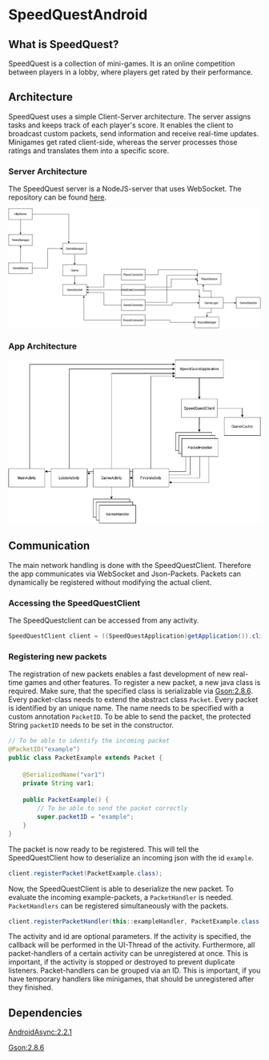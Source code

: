 # SpeedQuestAndroid

## What is SpeedQuest?

SpeedQuest is a collection of mini-games. It is an online competition between players in a lobby, where players get rated by their performance.

## Architecture

SpeedQuest uses a simple Client-Server architecture. The server assigns tasks and keeps track of each player's score. It enables the client to broadcast custom packets, send information and receive real-time updates. Minigames get rated client-side, whereas the server processes those ratings and translates them into a specific score.

### Server Architecture

The SpeedQuest server is a NodeJS-server that uses WebSocket. The repository can be found [here](https://github.com/Jaybit0/SpeedQuest).

![](images/SpeedQuestServer.png)

### App Architecture

![](images/SpeedQuestClient.png)

## Communication

The main network handling is done with the SpeedQuestClient. Therefore the app communicates via WebSocket and Json-Packets. Packets can dynamically be registered without modifying the actual client.

### Accessing the SpeedQuestClient

The SpeedQuestclient can be accessed from any activity.

```java
SpeedQuestClient client = ((SpeedQuestApplication)getApplication()).client;
```

### Registering new packets

The registration of new packets enables a fast development of new real-time games and other features. To register a new packet, a new java class is required. Make sure, that the specified class is serializable via [Gson:2.8.6](https://github.com/google/gson). Every packet-class needs to extend the abstract class `Packet`. Every packet is identified by an unique name. The name needs to be specified with a custom annotation `PacketID`. To be able to send the packet, the protected String `packetID` needs to be set in the constructor.

```java
// To be able to identify the incoming packet
@PacketID("example")
public class PacketExample extends Packet {

    @SerializedName("var1")
    private String var1;

    public PacketExample() {
        // To be able to send the packet correctly
        super.packetID = "example";
    }
}
```

The packet is now ready to be registered. This will tell the SpeedQuestClient how to deserialize an incoming json with the id `example`.

```java
client.registerPacket(PacketExample.class);
```

Now, the SpeedQuestClient is able to deserialize the new packet. To evaluate the incoming example-packets, a `PacketHandler` is needed. `PacketHandlers` can be registered simultaneously with the packets.

```java
client.registerPacketHandler(this::exampleHandler, PacketExample.class, MyActivity.this, myUUID);
```

The activity and id are optional parameters. If the activity is specified, the callback will be performed in the UI-Thread of the activity. Furthermore, all packet-handlers of a certain activity can be unregistered at once. This is important, if the activity is stopped or destroyed to prevent duplicate listeners. Packet-handlers can be grouped via an ID. This is important, if you have temporary handlers like minigames, that should be unregistered after they finished.

## Dependencies

[AndroidAsync:2.2.1](https://github.com/koush/AndroidAsync)

[Gson:2.8.6](https://github.com/google/gson)

